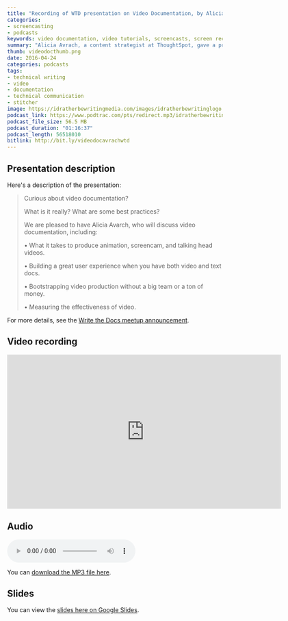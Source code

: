 ```yaml
---
title: "Recording of WTD presentation on Video Documentation, by Alicia Avrach"
categories:
- screencasting
- podcasts
keywords: video documentation, video tutorials, screencasts, screen recordings, video production
summary: "Alicia Avrach, a content strategist at ThoughtSpot, gave a presentation about video documentation at a recent Write the Docs San Francisco meetup. In this presentation, Alicia covers all the aspects of video production, from scripting to recording, post-processing, publishing, and more."
thumb: videodocthumb.png
date: 2016-04-24
categories: podcasts
tags:
- technical writing
- video
- documentation
- technical communication
- stitcher
image: https://idratherbewritingmedia.com/images/idratherbewritinglogo.png
podcast_link: https://www.podtrac.com/pts/redirect.mp3/idratherbewritingmedia.com/podcasts/aliciaavrachaudio.mp3
podcast_file_size: 56.5 MB
podcast_duration: "01:16:37"
podcast_length: 56518010
bitlink: http://bit.ly/videodocavrachwtd
---
```


## Presentation description

Here's a description of the presentation: 

>Curious about video documentation? 
>
>What is it really? What are some best practices? 
>
>We are pleased to have Alicia Avarch, who will discuss video documentation, including: 
>
>• What it takes to produce animation, screencam, and talking head videos. 
>
>• Building a great user experience when you have both video and text docs. 
>
>• Bootstrapping video production without a big team or a ton of money. 
>
>• Measuring the effectiveness of video.

For more details, see the [Write the Docs meetup announcement](http://www.meetup.com/Write-the-Docs/events/229946722/).

## Video recording

<iframe width="640" height="360" src="https://www.youtube.com/embed/pl7VrgPlHpE" frameborder="0" allowfullscreen></iframe>

## Audio

<p><audio controls="controls"><source src="https://www.podtrac.com/pts/redirect.mp3/idratherbewritingmedia.com/podcasts/aliciaavrachaudio.mp3" type="audio/mpeg" /></audio></p>

You can <a href="https://www.podtrac.com/pts/redirect.mp3/idratherbewritingmedia.com/podcasts/aliciaavrachaudio.mp3" alt="Alicia Avrach">download the MP3 file here</a>.

## Slides

You can view the [slides here on Google Slides](http://bit.ly/videodocaliciaslides).